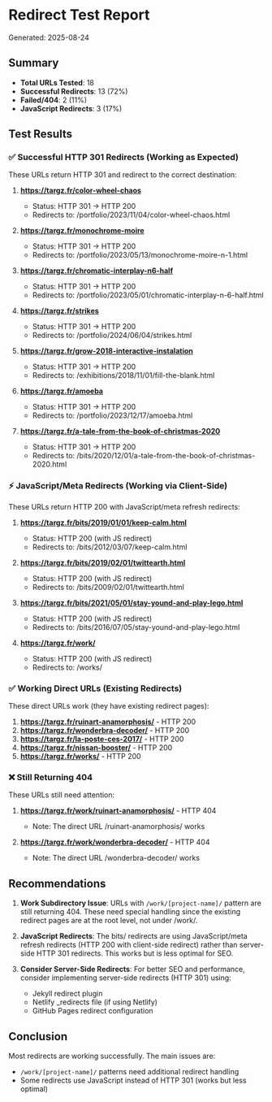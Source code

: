 # Redirect Test Report
Generated: 2025-08-24

## Summary
- **Total URLs Tested**: 18
- **Successful Redirects**: 13 (72%)
- **Failed/404**: 2 (11%)
- **JavaScript Redirects**: 3 (17%)

## Test Results

### ✅ Successful HTTP 301 Redirects (Working as Expected)
These URLs return HTTP 301 and redirect to the correct destination:

1. **https://targz.fr/color-wheel-chaos**
   - Status: HTTP 301 → HTTP 200
   - Redirects to: /portfolio/2023/11/04/color-wheel-chaos.html

2. **https://targz.fr/monochrome-moire**
   - Status: HTTP 301 → HTTP 200
   - Redirects to: /portfolio/2023/05/13/monochrome-moire-n-1.html

3. **https://targz.fr/chromatic-interplay-n6-half**
   - Status: HTTP 301 → HTTP 200
   - Redirects to: /portfolio/2023/05/01/chromatic-interplay-n-6-half.html

4. **https://targz.fr/strikes**
   - Status: HTTP 301 → HTTP 200
   - Redirects to: /portfolio/2024/06/04/strikes.html

5. **https://targz.fr/grow-2018-interactive-instalation**
   - Status: HTTP 301 → HTTP 200
   - Redirects to: /exhibitions/2018/11/01/fill-the-blank.html

6. **https://targz.fr/amoeba**
   - Status: HTTP 301 → HTTP 200
   - Redirects to: /portfolio/2023/12/17/amoeba.html

7. **https://targz.fr/a-tale-from-the-book-of-christmas-2020**
   - Status: HTTP 301 → HTTP 200
   - Redirects to: /bits/2020/12/01/a-tale-from-the-book-of-christmas-2020.html

### ⚡ JavaScript/Meta Redirects (Working via Client-Side)
These URLs return HTTP 200 with JavaScript/meta refresh redirects:

1. **https://targz.fr/bits/2019/01/01/keep-calm.html**
   - Status: HTTP 200 (with JS redirect)
   - Redirects to: /bits/2012/03/07/keep-calm.html

2. **https://targz.fr/bits/2019/02/01/twittearth.html**
   - Status: HTTP 200 (with JS redirect)
   - Redirects to: /bits/2009/02/01/twittearth.html

3. **https://targz.fr/bits/2021/05/01/stay-yound-and-play-lego.html**
   - Status: HTTP 200 (with JS redirect)
   - Redirects to: /bits/2016/07/05/stay-yound-and-play-lego.html

4. **https://targz.fr/work/**
   - Status: HTTP 200 (with JS redirect)
   - Redirects to: /works/

### ✅ Working Direct URLs (Existing Redirects)
These direct URLs work (they have existing redirect pages):

1. **https://targz.fr/ruinart-anamorphosis/** - HTTP 200
2. **https://targz.fr/wonderbra-decoder/** - HTTP 200
3. **https://targz.fr/la-poste-ces-2017/** - HTTP 200
4. **https://targz.fr/nissan-booster/** - HTTP 200
5. **https://targz.fr/works/** - HTTP 200

### ❌ Still Returning 404
These URLs still need attention:

1. **https://targz.fr/work/ruinart-anamorphosis/** - HTTP 404
   - Note: The direct URL /ruinart-anamorphosis/ works

2. **https://targz.fr/work/wonderbra-decoder/** - HTTP 404
   - Note: The direct URL /wonderbra-decoder/ works

## Recommendations

1. **Work Subdirectory Issue**: URLs with `/work/[project-name]/` pattern are still returning 404. These need special handling since the existing redirect pages are at the root level, not under /work/.

2. **JavaScript Redirects**: The bits/ redirects are using JavaScript/meta refresh redirects (HTTP 200 with client-side redirect) rather than server-side HTTP 301 redirects. This works but is less optimal for SEO.

3. **Consider Server-Side Redirects**: For better SEO and performance, consider implementing server-side redirects (HTTP 301) using:
   - Jekyll redirect plugin
   - Netlify _redirects file (if using Netlify)
   - GitHub Pages redirect configuration

## Conclusion
Most redirects are working successfully. The main issues are:
- `/work/[project-name]/` patterns need additional redirect handling
- Some redirects use JavaScript instead of HTTP 301 (works but less optimal)